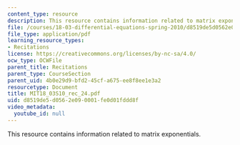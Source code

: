 ```yaml
---
content_type: resource
description: This resource contains information related to matrix exponentials.
file: /courses/18-03-differential-equations-spring-2010/d8519de5d0562e090001fe0d01fddd8f_MIT18_03S10_rec_24.pdf
file_type: application/pdf
learning_resource_types:
- Recitations
license: https://creativecommons.org/licenses/by-nc-sa/4.0/
ocw_type: OCWFile
parent_title: Recitations
parent_type: CourseSection
parent_uid: 4b0e29d9-bfd2-45cf-a675-ee8f8ee1e3a2
resourcetype: Document
title: MIT18_03S10_rec_24.pdf
uid: d8519de5-d056-2e09-0001-fe0d01fddd8f
video_metadata:
  youtube_id: null
---
```

This resource contains information related to matrix exponentials.